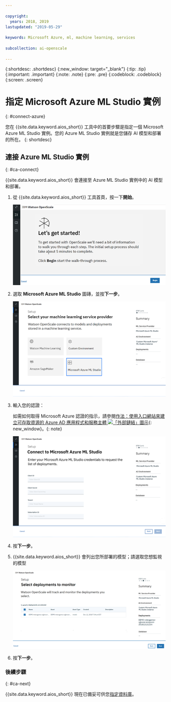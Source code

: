 ```yaml
---

copyright:
  years: 2018, 2019
lastupdated: "2019-05-29"

keywords: Microsoft Azure, ml, machine learning, services

subcollection: ai-openscale

---
```


{:shortdesc: .shortdesc}
{:new_window: target="_blank"}
{:tip: .tip}
{:important: .important}
{:note: .note}
{:pre: .pre}
{:codeblock: .codeblock}
{:screen: .screen}

# 指定 Microsoft Azure ML Studio 實例
{: #connect-azure}

您在 {{site.data.keyword.aios_short}} 工具中的首要步驟是指定一個 Microsoft Azure ML Studio 實例。您的 Azure ML Studio 實例就是您儲存 AI 模型和部署的所在。
{: shortdesc}

## 連接 Azure ML Studio 實例
{: #ca-connect}

{{site.data.keyword.aios_short}} 會連接至 Azure ML Studio 實例中的 AI 模型和部署。

1.  從 {{site.data.keyword.aios_short}} 工具首頁，按一下**開始**。

    ![首頁](images/gs-config-start.png)

1.  選取 **Microsoft Azure ML Studio** 圖磚，並按**下一步**。

    ![選取 Azure ML Studio](images/connect-azure.png)

1.  輸入您的認證：

    如需如何取得 Microsoft Azure 認證的指示，請參閱[作法：使用入口網站來建立可存取資源的 Azure AD 應用程式和服務主體 ![「外部鏈結」圖示](../../icons/launch-glyph.svg "「外部鏈結」圖示")](https://docs.microsoft.com/en-us/azure/active-directory/develop/howto-create-service-principal-portal){: new_window}。{: note}

    ![輸入 Azure ML Studio 認證](images/connect-azure-cred.png)

1.  按**下一步**。

1.  {{site.data.keyword.aios_short}} 會列出您所部署的模型；請選取您想監視的模型

    ![選取 MS Azure 部署模型](images/connect-azure-deploys.png)

1.  按**下一步**。

### 後續步驟
{: #ca-next}

{{site.data.keyword.aios_short}} 現在已備妥可供您[指定資料庫](/docs/services/ai-openscale?topic=ai-openscale-connect-db#connect-db)。
